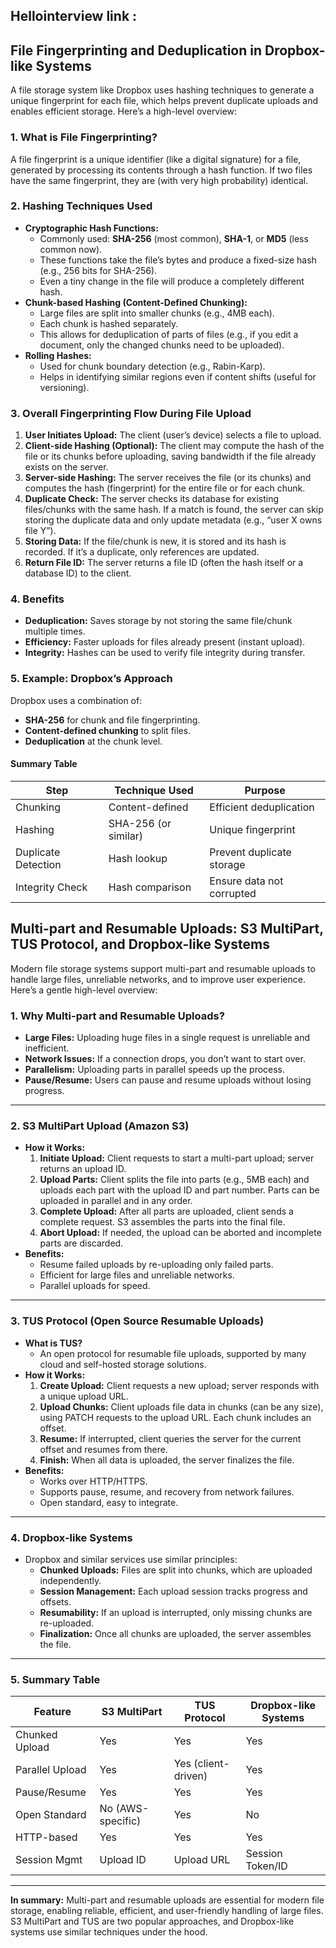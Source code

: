 ## Hellointerview link :

## File Fingerprinting and Deduplication in Dropbox-like Systems

A file storage system like Dropbox uses hashing techniques to generate a unique fingerprint for each file, which helps prevent duplicate uploads and enables efficient storage. Here’s a high-level overview:

### 1. What is File Fingerprinting?

A file fingerprint is a unique identifier (like a digital signature) for a file, generated by processing its contents through a hash function. If two files have the same fingerprint, they are (with very high probability) identical.

### 2. Hashing Techniques Used

- **Cryptographic Hash Functions:**
  - Commonly used: **SHA-256** (most common), **SHA-1**, or **MD5** (less common now).
  - These functions take the file’s bytes and produce a fixed-size hash (e.g., 256 bits for SHA-256).
  - Even a tiny change in the file will produce a completely different hash.
- **Chunk-based Hashing (Content-Defined Chunking):**
  - Large files are split into smaller chunks (e.g., 4MB each).
  - Each chunk is hashed separately.
  - This allows for deduplication of parts of files (e.g., if you edit a document, only the changed chunks need to be uploaded).
- **Rolling Hashes:**
  - Used for chunk boundary detection (e.g., Rabin-Karp).
  - Helps in identifying similar regions even if content shifts (useful for versioning).

### 3. Overall Fingerprinting Flow During File Upload

1. **User Initiates Upload:** The client (user’s device) selects a file to upload.
2. **Client-side Hashing (Optional):** The client may compute the hash of the file or its chunks before uploading, saving bandwidth if the file already exists on the server.
3. **Server-side Hashing:** The server receives the file (or its chunks) and computes the hash (fingerprint) for the entire file or for each chunk.
4. **Duplicate Check:** The server checks its database for existing files/chunks with the same hash. If a match is found, the server can skip storing the duplicate data and only update metadata (e.g., “user X owns file Y”).
5. **Storing Data:** If the file/chunk is new, it is stored and its hash is recorded. If it’s a duplicate, only references are updated.
6. **Return File ID:** The server returns a file ID (often the hash itself or a database ID) to the client.

### 4. Benefits

- **Deduplication:** Saves storage by not storing the same file/chunk multiple times.
- **Efficiency:** Faster uploads for files already present (instant upload).
- **Integrity:** Hashes can be used to verify file integrity during transfer.

### 5. Example: Dropbox’s Approach

Dropbox uses a combination of:

- **SHA-256** for chunk and file fingerprinting.
- **Content-defined chunking** to split files.
- **Deduplication** at the chunk level.

#### Summary Table

| Step                | Technique Used       | Purpose                   |
| ------------------- | -------------------- | ------------------------- |
| Chunking            | Content-defined      | Efficient deduplication   |
| Hashing             | SHA-256 (or similar) | Unique fingerprint        |
| Duplicate Detection | Hash lookup          | Prevent duplicate storage |
| Integrity Check     | Hash comparison      | Ensure data not corrupted |

## Multi-part and Resumable Uploads: S3 MultiPart, TUS Protocol, and Dropbox-like Systems

Modern file storage systems support multi-part and resumable uploads to handle large files, unreliable networks, and to improve user experience. Here’s a gentle high-level overview:

### 1. Why Multi-part and Resumable Uploads?

- **Large Files:** Uploading huge files in a single request is unreliable and inefficient.
- **Network Issues:** If a connection drops, you don’t want to start over.
- **Parallelism:** Uploading parts in parallel speeds up the process.
- **Pause/Resume:** Users can pause and resume uploads without losing progress.

---

### 2. S3 MultiPart Upload (Amazon S3)

- **How it Works:**
  1. **Initiate Upload:** Client requests to start a multi-part upload; server returns an upload ID.
  2. **Upload Parts:** Client splits the file into parts (e.g., 5MB each) and uploads each part with the upload ID and part number. Parts can be uploaded in parallel and in any order.
  3. **Complete Upload:** After all parts are uploaded, client sends a complete request. S3 assembles the parts into the final file.
  4. **Abort Upload:** If needed, the upload can be aborted and incomplete parts are discarded.
- **Benefits:**
  - Resume failed uploads by re-uploading only failed parts.
  - Efficient for large files and unreliable networks.
  - Parallel uploads for speed.

---

### 3. TUS Protocol (Open Source Resumable Uploads)

- **What is TUS?**
  - An open protocol for resumable file uploads, supported by many cloud and self-hosted storage solutions.
- **How it Works:**
  1. **Create Upload:** Client requests a new upload; server responds with a unique upload URL.
  2. **Upload Chunks:** Client uploads file data in chunks (can be any size), using PATCH requests to the upload URL. Each chunk includes an offset.
  3. **Resume:** If interrupted, client queries the server for the current offset and resumes from there.
  4. **Finish:** When all data is uploaded, the server finalizes the file.
- **Benefits:**
  - Works over HTTP/HTTPS.
  - Supports pause, resume, and recovery from network failures.
  - Open standard, easy to integrate.

---

### 4. Dropbox-like Systems

- Dropbox and similar services use similar principles:
  - **Chunked Uploads:** Files are split into chunks, which are uploaded independently.
  - **Session Management:** Each upload session tracks progress and offsets.
  - **Resumability:** If an upload is interrupted, only missing chunks are re-uploaded.
  - **Finalization:** Once all chunks are uploaded, the server assembles the file.

---

### 5. Summary Table

| Feature         | S3 MultiPart      | TUS Protocol        | Dropbox-like Systems |
| --------------- | ----------------- | ------------------- | -------------------- |
| Chunked Upload  | Yes               | Yes                 | Yes                  |
| Parallel Upload | Yes               | Yes (client-driven) | Yes                  |
| Pause/Resume    | Yes               | Yes                 | Yes                  |
| Open Standard   | No (AWS-specific) | Yes                 | No                   |
| HTTP-based      | Yes               | Yes                 | Yes                  |
| Session Mgmt    | Upload ID         | Upload URL          | Session Token/ID     |

---

**In summary:** Multi-part and resumable uploads are essential for modern file storage, enabling reliable, efficient, and user-friendly handling of large files. S3 MultiPart and TUS are two popular approaches, and Dropbox-like systems use similar techniques under the hood.
